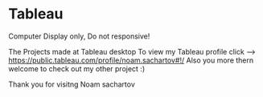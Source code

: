 # Tableau

Computer Display only, Do not responsive!

The Projects made at Tableau desktop
To view my Tableau profile click --> https://public.tableau.com/profile/noam.sachartov#!/
 Also you more thern welcome to check out my other project :)

Thank you for visitng
Noam sachartov
